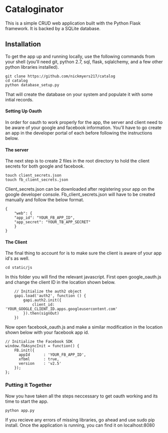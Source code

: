 # Cataloginator
This is a simple CRUD web application built with the Python Flask framework.
It is backed by a SQLite database.

## Installation
To get the app up and running locally, use the following commands from your shell (you'll need git, python 2.7, sql, flask, sqlalchemy, and a few other python libraries installed).
``` shell
git clone https://github.com/nickmyers217/catalog
cd catalog
python database_setup.py
```
That will create the database on your system and populate it with some intial records.

#### Setting Up Oauth
In order for oauth to work properly for the app, the server and client need to be aware of your google and facebook information. You'll have to go create an app in the developer portal of each before following the instructions below.

#### The server
The next step is to create 2 files in the root directory to hold the client secrets for both google and facebook.
``` shell
touch client_secrets.json
touch fb_client_secrets.json
```
Client_secrets.json can be downloaded after registering your app on the google developer console.
Fb_client_secrets.json will have to be created manually and follow the below format.
``` code
{
    "web": {
	"app_id": "YOUR_FB_APP_ID",
	"app_secret": "YOUR_TB_APP_SECRET"
    }
}
```

#### The Client
The final thing to account for is to make sure the client is aware of your app id's as well.
``` shell
cd static/js
```
In this folder you will find the relevant javascript. First open google_oauth.js and change the client ID in the location shown below.
``` code
    // Initialize the auth2 object
    gapi.load('auth2', function () {
	    gapi.auth2.init({
	        client_id: 'YOUR_GOOGLE_CLIENT_ID.apps.googleusercontent.com'
	    }).then(signOut)
    })
```
Now open facebook_oauth.js and make a similar modification in the location shown below with your facebook app id.
``` code
// Initialize the Facebook SDK
window.fbAsyncInit = function() {
    FB.init({
      appId      : 'YOUR_FB_APP_ID',
      xfbml      : true,
      version    : 'v2.5'
    });
};
```

### Putting it Together
Now you have taken all the steps neccessary to get oauth working and its time to start the app.
``` shell
python app.py
```
If you recieve any errors of missing libraries, go ahead and use sudo pip install. Once the application is running, you can find it on localhost:8080

